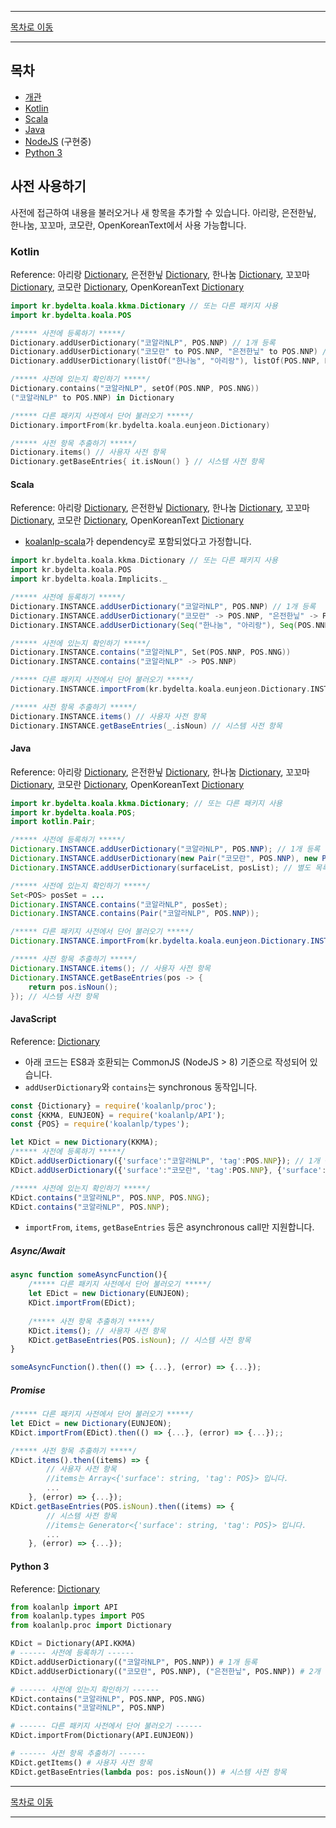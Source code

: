 --------

[목차로 이동](./index.md)

--------

## 목차 

- [개관](#사전-사용하기)
- [Kotlin](#kotlin)
- [Scala](#scala)
- [Java](#java)
- [NodeJS](#javascript) (구현중)
- [Python 3](#python-3)

## 사전 사용하기

사전에 접근하여 내용을 불러오거나 새 항목을 추가할 수 있습니다. 아리랑, 은전한닢, 한나눔, 꼬꼬마, 코모란, OpenKoreanText에서 사용 가능합니다. 

### Kotlin
Reference: 
아리랑 [Dictionary](https://koalanlp.github.io/koalanlp/api/koalanlp/kr.bydelta.koala.arirang/-dictionary/index.html),
은전한닢 [Dictionary](https://koalanlp.github.io/koalanlp/api/koalanlp/kr.bydelta.koala.eunjeon/-dictionary/index.html),
한나눔 [Dictionary](https://koalanlp.github.io/koalanlp/api/koalanlp/kr.bydelta.koala.hnn/-dictionary/index.html),
꼬꼬마 [Dictionary](https://koalanlp.github.io/koalanlp/api/koalanlp/kr.bydelta.koala.kkma/-dictionary/index.html),
코모란 [Dictionary](https://koalanlp.github.io/koalanlp/api/koalanlp/kr.bydelta.koala.kmr/-dictionary/index.html),
OpenKoreanText [Dictionary](https://koalanlp.github.io/koalanlp/api/koalanlp/kr.bydelta.koala.okt/-dictionary/index.html)

```kotlin
import kr.bydelta.koala.kkma.Dictionary // 또는 다른 패키지 사용
import kr.bydelta.koala.POS

/***** 사전에 등록하기 *****/
Dictionary.addUserDictionary("코알라NLP", POS.NNP) // 1개 등록
Dictionary.addUserDictionary("코모란" to POS.NNP, "은전한닢" to POS.NNP) // 2개 이상 등록
Dictionary.addUserDictionary(listOf("한나눔", "아리랑"), listOf(POS.NNP, POS.NNP)) // 별도 목록으로 등록

/***** 사전에 있는지 확인하기 *****/
Dictionary.contains("코알라NLP", setOf(POS.NNP, POS.NNG))
("코알라NLP" to POS.NNP) in Dictionary

/***** 다른 패키지 사전에서 단어 불러오기 *****/
Dictionary.importFrom(kr.bydelta.koala.eunjeon.Dictionary)

/***** 사전 항목 추출하기 *****/
Dictionary.items() // 사용자 사전 항목
Dictionary.getBaseEntries{ it.isNoun() } // 시스템 사전 항목
```

#### Scala
Reference: 
아리랑 [Dictionary](https://koalanlp.github.io/koalanlp/api/koalanlp/kr.bydelta.koala.arirang/-dictionary/index.html),
은전한닢 [Dictionary](https://koalanlp.github.io/koalanlp/api/koalanlp/kr.bydelta.koala.eunjeon/-dictionary/index.html),
한나눔 [Dictionary](https://koalanlp.github.io/koalanlp/api/koalanlp/kr.bydelta.koala.hnn/-dictionary/index.html),
꼬꼬마 [Dictionary](https://koalanlp.github.io/koalanlp/api/koalanlp/kr.bydelta.koala.kkma/-dictionary/index.html),
코모란 [Dictionary](https://koalanlp.github.io/koalanlp/api/koalanlp/kr.bydelta.koala.kmr/-dictionary/index.html),
OpenKoreanText [Dictionary](https://koalanlp.github.io/koalanlp/api/koalanlp/kr.bydelta.koala.okt/-dictionary/index.html)

* [koalanlp-scala](https://koalanlp.github.io/scala-support)가 dependency로 포함되었다고 가정합니다.

```scala
import kr.bydelta.koala.kkma.Dictionary // 또는 다른 패키지 사용
import kr.bydelta.koala.POS
import kr.bydelta.koala.Implicits._

/***** 사전에 등록하기 *****/
Dictionary.INSTANCE.addUserDictionary("코알라NLP", POS.NNP) // 1개 등록
Dictionary.INSTANCE.addUserDictionary("코모란" -> POS.NNP, "은전한닢" -> POS.NNP) // 2개 이상 등록
Dictionary.INSTANCE.addUserDictionary(Seq("한나눔", "아리랑"), Seq(POS.NNP, POS.NNP)) // 별도 목록으로 등록

/***** 사전에 있는지 확인하기 *****/
Dictionary.INSTANCE.contains("코알라NLP", Set(POS.NNP, POS.NNG))
Dictionary.INSTANCE.contains("코알라NLP" -> POS.NNP)

/***** 다른 패키지 사전에서 단어 불러오기 *****/
Dictionary.INSTANCE.importFrom(kr.bydelta.koala.eunjeon.Dictionary.INSTANCE)

/***** 사전 항목 추출하기 *****/
Dictionary.INSTANCE.items() // 사용자 사전 항목
Dictionary.INSTANCE.getBaseEntries(_.isNoun) // 시스템 사전 항목
```

#### Java
Reference: 
아리랑 [Dictionary](https://koalanlp.github.io/koalanlp/api/koalanlp/kr.bydelta.koala.arirang/-dictionary/index.html),
은전한닢 [Dictionary](https://koalanlp.github.io/koalanlp/api/koalanlp/kr.bydelta.koala.eunjeon/-dictionary/index.html),
한나눔 [Dictionary](https://koalanlp.github.io/koalanlp/api/koalanlp/kr.bydelta.koala.hnn/-dictionary/index.html),
꼬꼬마 [Dictionary](https://koalanlp.github.io/koalanlp/api/koalanlp/kr.bydelta.koala.kkma/-dictionary/index.html),
코모란 [Dictionary](https://koalanlp.github.io/koalanlp/api/koalanlp/kr.bydelta.koala.kmr/-dictionary/index.html),
OpenKoreanText [Dictionary](https://koalanlp.github.io/koalanlp/api/koalanlp/kr.bydelta.koala.okt/-dictionary/index.html)

```java
import kr.bydelta.koala.kkma.Dictionary; // 또는 다른 패키지 사용
import kr.bydelta.koala.POS;
import kotlin.Pair;

/***** 사전에 등록하기 *****/
Dictionary.INSTANCE.addUserDictionary("코알라NLP", POS.NNP); // 1개 등록
Dictionary.INSTANCE.addUserDictionary(new Pair("코모란", POS.NNP), new Pair("은전한닢", POS.NNP)); // 2개 이상 등록
Dictionary.INSTANCE.addUserDictionary(surfaceList, posList); // 별도 목록으로 등록

/***** 사전에 있는지 확인하기 *****/
Set<POS> posSet = ...
Dictionary.INSTANCE.contains("코알라NLP", posSet);
Dictionary.INSTANCE.contains(Pair("코알라NLP", POS.NNP));

/***** 다른 패키지 사전에서 단어 불러오기 *****/
Dictionary.INSTANCE.importFrom(kr.bydelta.koala.eunjeon.Dictionary.INSTANCE);

/***** 사전 항목 추출하기 *****/
Dictionary.INSTANCE.items(); // 사용자 사전 항목
Dictionary.INSTANCE.getBaseEntries(pos -> {
    return pos.isNoun();
}); // 시스템 사전 항목
```

#### JavaScript
Reference: [Dictionary](https://koalanlp.github.io/nodejs-support/module-koalanlp_proc.Dictionary.html)

* 아래 코드는 ES8과 호환되는 CommonJS (NodeJS > 8) 기준으로 작성되어 있습니다.
* `addUserDictionary`와 `contains`는 synchronous 동작입니다.

```javascript
const {Dictionary} = require('koalanlp/proc');
const {KKMA, EUNJEON} = require('koalanlp/API');
const {POS} = require('koalanlp/types');

let KDict = new Dictionary(KKMA);
/***** 사전에 등록하기 *****/
KDict.addUserDictionary({'surface':"코알라NLP", 'tag':POS.NNP}); // 1개 등록
KDict.addUserDictionary({'surface':"코모란", 'tag':POS.NNP}, {'surface':"은전한닢", 'tag':POS.NNP}); // 2개 이상 등록

/***** 사전에 있는지 확인하기 *****/
KDict.contains("코알라NLP", POS.NNP, POS.NNG);
KDict.contains("코알라NLP", POS.NNP);
```

* `importFrom`, `items`, `getBaseEntries` 등은 asynchronous call만 지원합니다.

##### Async/Await

```javascript
async function someAsyncFunction(){
    /***** 다른 패키지 사전에서 단어 불러오기 *****/
    let EDict = new Dictionary(EUNJEON);
    KDict.importFrom(EDict);
    
    /***** 사전 항목 추출하기 *****/
    KDict.items(); // 사용자 사전 항목
    KDict.getBaseEntries(POS.isNoun); // 시스템 사전 항목
}

someAsyncFunction().then(() => {...}, (error) => {...});
```

##### Promise

```javascript
/***** 다른 패키지 사전에서 단어 불러오기 *****/
let EDict = new Dictionary(EUNJEON);
KDict.importFrom(EDict).then(() => {...}, (error) => {...});;

/***** 사전 항목 추출하기 *****/
KDict.items().then((items) => {
        // 사용자 사전 항목
        //items는 Array<{'surface': string, 'tag': POS}> 입니다.
        ...        
    }, (error) => {...});
KDict.getBaseEntries(POS.isNoun).then((items) => {
        // 시스템 사전 항목
        //items는 Generator<{'surface': string, 'tag': POS}> 입니다.
        ...        
    }, (error) => {...}); 

```

#### Python 3
Reference: [Dictionary](https://koalanlp.github.io/python-support/html/koalanlp.html#koalanlp.proc.Dictionary)

```python
from koalanlp import API
from koalanlp.types import POS
from koalanlp.proc import Dictionary

KDict = Dictionary(API.KKMA)
# ------ 사전에 등록하기 ------
KDict.addUserDictionary(("코알라NLP", POS.NNP)) # 1개 등록
KDict.addUserDictionary(("코모란", POS.NNP), ("은전한닢", POS.NNP)) # 2개 이상 등록

# ------ 사전에 있는지 확인하기 ------
KDict.contains("코알라NLP", POS.NNP, POS.NNG)
KDict.contains("코알라NLP", POS.NNP)

# ------ 다른 패키지 사전에서 단어 불러오기 ------
KDict.importFrom(Dictionary(API.EUNJEON))

# ------ 사전 항목 추출하기 ------
KDict.getItems() # 사용자 사전 항목
KDict.getBaseEntries(lambda pos: pos.isNoun()) # 시스템 사전 항목
```

--------

[목차로 이동](./index.md)

--------
